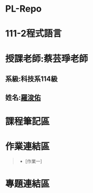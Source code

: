 # PL-Repo
# 111-2程式語言
# 授課老師:蔡芸琤老師
## 系級:科技系114級
## 姓名:[羅浚佑](https://youtu.be/QX43QTYyV-8)
# 課程筆記區
# 作業連結區
> * [作業一]
# 專題連結區
